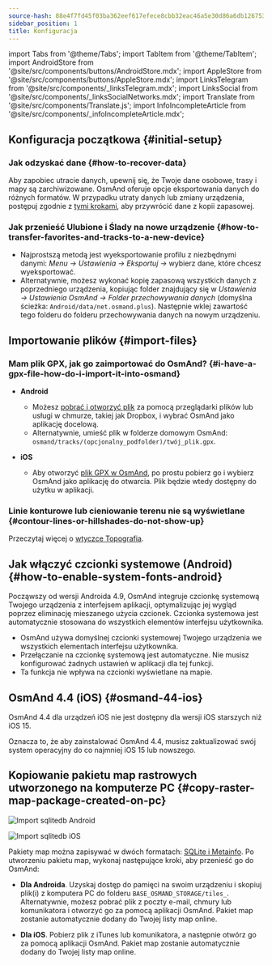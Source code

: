 ```yaml
---
source-hash: 88e4f7fd45f03ba362eef617efece8cbb32eac46a5e30d86a6db12675354fa56
sidebar_position: 1
title: Konfiguracja
---
```

import Tabs from '@theme/Tabs';
import TabItem from '@theme/TabItem';
import AndroidStore from '@site/src/components/buttons/AndroidStore.mdx';
import AppleStore from '@site/src/components/buttons/AppleStore.mdx';
import LinksTelegram from '@site/src/components/_linksTelegram.mdx';
import LinksSocial from '@site/src/components/_linksSocialNetworks.mdx';
import Translate from '@site/src/components/Translate.js';
import InfoIncompleteArticle from '@site/src/components/_infoIncompleteArticle.mdx';



## Konfiguracja początkowa {#initial-setup}

### Jak odzyskać dane {#how-to-recover-data}

Aby zapobiec utracie danych, upewnij się, że Twoje dane osobowe, trasy i mapy są zarchiwizowane. OsmAnd oferuje opcje eksportowania danych do różnych formatów. W przypadku utraty danych lub zmiany urządzenia, postępuj zgodnie z [tymi krokami](https://osmand.net/docs/user/personal/import-export/#preventing-data-loss), aby przywrócić dane z kopii zapasowej.


### Jak przenieść Ulubione i Ślady na nowe urządzenie {#how-to-transfer-favorites-and-tracks-to-a-new-device}

- Najprostszą metodą jest wyeksportowanie profilu z niezbędnymi danymi: *Menu → Ustawienia → Eksportuj →* wybierz dane, które chcesz wyeksportować.
- Alternatywnie, możesz wykonać kopię zapasową wszystkich danych z poprzedniego urządzenia, kopiując folder znajdujący się w *Ustawienia → Ustawienia OsmAnd → Folder przechowywania danych* (domyślna ścieżka: `Android/data/net.osmand.plus`). Następnie wklej zawartość tego folderu do folderu przechowywania danych na nowym urządzeniu.


## Importowanie plików {#import-files}

### Mam plik GPX, jak go zaimportować do OsmAnd? {#i-have-a-gpx-file-how-do-i-import-it-into-osmand}

- **Android**
    - Możesz [pobrać i otworzyć plik](../navigation/setup/gpx-navigation.md) za pomocą przeglądarki plików lub usługi w chmurze, takiej jak Dropbox, i wybrać OsmAnd jako aplikację docelową.
    - Alternatywnie, umieść plik w folderze domowym OsmAnd: `osmand/tracks/(opcjonalny_podfolder)/twój_plik.gpx`.

- **iOS**
    - Aby otworzyć [plik GPX w OsmAnd](../navigation/setup/gpx-navigation.md), po prostu pobierz go i wybierz OsmAnd jako aplikację do otwarcia. Plik będzie wtedy dostępny do użytku w aplikacji.

### Linie konturowe lub cieniowanie terenu nie są wyświetlane {#contour-lines-or-hillshades-do-not-show-up}

Przeczytaj więcej o [wtyczce Topografia](../plugins/topography.md).


## Jak włączyć czcionki systemowe (Android) {#how-to-enable-system-fonts-android}

Począwszy od wersji Androida 4.9, OsmAnd integruje czcionkę systemową Twojego urządzenia z interfejsem aplikacji, optymalizując jej wygląd poprzez eliminację mieszanego użycia czcionek. Czcionka systemowa jest automatycznie stosowana do wszystkich elementów interfejsu użytkownika.

- OsmAnd używa domyślnej czcionki systemowej Twojego urządzenia we wszystkich elementach interfejsu użytkownika.
- Przełączanie na czcionkę systemową jest automatyczne. Nie musisz konfigurować żadnych ustawień w aplikacji dla tej funkcji.
- Ta funkcja nie wpływa na czcionki wyświetlane na mapie.


## OsmAnd 4.4 (iOS) {#osmand-44-ios}

OsmAnd 4.4 dla urządzeń iOS nie jest dostępny dla wersji iOS starszych niż iOS 15.

Oznacza to, że aby zainstalować OsmAnd 4.4, musisz zaktualizować swój system operacyjny do co najmniej iOS 15 lub nowszego.


<!--
## Storage on an SD card (Android) {#storage-on-an-sd-card-android}

:::note
When you *turn on a USB drive to share files* with a computer or disconnect the SD card through system settings, the external drive is disconnected from the device and all applications running on the external drive are **immediately terminated**. You can [read more here](https://developer.android.com/guide/topics/data/install-location).
:::

### To move the OsmAnd home (maps) folder to an external SD card: {#to-move-the-osmand-home-maps-folder-to-an-external-sd-card}

-   Go to *Settings (on the start screen) →  OsmAnd Settings → Data storage folder*
-   Change the value to a path pointing to the external SD card, on many
    Android systems may contain `/storage/extSdCard` or similar.
    Please note that some versions of Android strictly limit your choice
    of which path will be write-accessible for apps.
-   You are then asked if the contents of the OsmAnd data folder should be moved from
    internal memory to the external SD card.
    You may also perform this manually using a built-in file manager app on the device or via
    connecting the device to a computer as external storage and performing the move from there.


### How do I use my SD card with OsmAnd under Android 4.4+ and 5 {#how-do-i-use-my-sd-card-with-osmand-under-android-44-and-5}

If you update your Android to version 4.4.x, you will experience a known
Android issue with the `WRITE_EXTERNAL_STORAGE` permission: Android has
changed the rules so that from now on no application can write to the
external SD card anywhere outside its new standard folder
`Android/data/[PACKAGE-NAME]`. If OsmAnd was installed before updating
your device to Android 4.4.x, it will continue to work (read-only) with
the old, non-standard osmand folder, but won't be able to update any map
and other files there.

Solutions:

-   Move OsmAnd's data folder osmand to the internal storage. \
     **Drawback:** Internal storage can be rather small.
-   Move OsmAnd's data folder osmand into its standard SD folder, \
    for OsmAnd+ : `(extSdCard)/Android/data/net.osmand.plus/files` \
    for OsmAnd : `(extSdCard)/Android/data/net.osmand/files` \
     **Caution:** Whenever you uninstall OsmAnd now, all your data will
    be erased as well! (Unless you unmount your SD card, or rename the
    net.osmand(.plus) folder before de-installation.)

If you manually want to perform the necessary copies/moves, either use a
PC to perform this action on the SD card, or on the device itself use
the file manager tool **which came pre-installed with your Android**
(only these methods will have the necessary write permission). All copy operations
may also be invoked in OsmAnd itself via `Menu/Settings/General/Data
storage folder` but the copy operations may take a long time or result in
errors (e.g. if the SD card is too full).
-->


## Kopiowanie pakietu map rastrowych utworzonego na komputerze PC {#copy-raster-map-package-created-on-pc}

<Tabs groupId="operating-systems" queryString="current-os">

<TabItem value="android" label="Android">

![Import sqlitedb Android](@site/static/img/plugins/online-maps/import-sqlitedb-android.png)

</TabItem>

<TabItem value="ios" label="iOS">

![Import sqlitedb iOS](@site/static/img/plugins/online-maps/import-sqlitedb-ios.png)  

</TabItem>

</Tabs>

Pakiety map można zapisywać w dwóch formatach: [SQLite i Metainfo](https://osmand.net/docs/user/map/raster-maps). Po utworzeniu pakietu map, wykonaj następujące kroki, aby przenieść go do OsmAnd:

- **Dla Androida**. Uzyskaj dostęp do pamięci na swoim urządzeniu i skopiuj plik(i) z komputera PC do folderu `BASE_OSMAND_STORAGE/tiles_`. Alternatywnie, możesz pobrać plik z poczty e-mail, chmury lub komunikatora i otworzyć go za pomocą aplikacji OsmAnd. Pakiet map zostanie automatycznie dodany do Twojej listy map online.

- **Dla iOS**. Pobierz plik z iTunes lub komunikatora, a następnie otwórz go za pomocą aplikacji OsmAnd. Pakiet map zostanie automatycznie dodany do Twojej listy map online.
